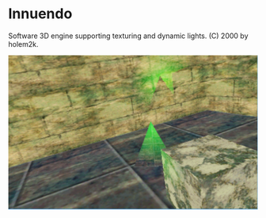 # Innuendo
Software 3D engine supporting texturing and dynamic lights.
(C) 2000 by holem2k.


![Alt text](https://github.com/holem2k/Innuendo/blob/master/bin/sample.png)
